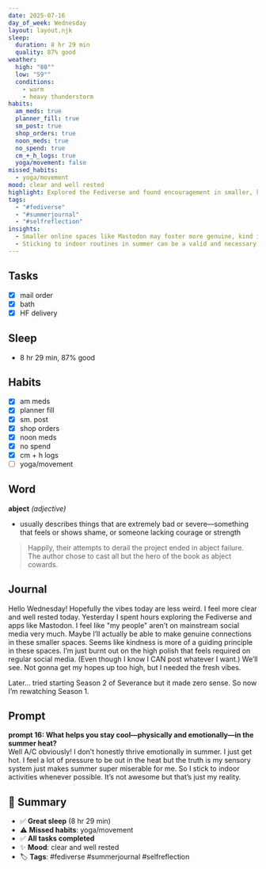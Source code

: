 ```yaml
---
date: 2025-07-16
day_of_week: Wednesday
layout: layout.njk
sleep:
  duration: 8 hr 29 min
  quality: 87% good
weather:
  high: "88°"
  low: "59°"
  conditions:
    - warm
    - heavy thunderstorm
habits:
  am_meds: true
  planner_fill: true
  sm_post: true
  shop_orders: true
  noon_meds: true
  no_spend: true
  cm_+_h_logs: true
  yoga/movement: false
missed_habits:
  - yoga/movement
mood: clear and well rested
highlight: Explored the Fediverse and found encouragement in smaller, kinder online spaces.
tags:
  - "#fediverse"
  - "#summerjournal"
  - "#selfreflection"
insights:
  - Smaller online spaces like Mastodon may foster more genuine, kind interactions than mainstream social media.
  - Sticking to indoor routines in summer can be a valid and necessary self-care strategy.
---
```


## Tasks
- [x] mail order  
- [x] bath  
- [x] HF delivery  

## Sleep
- 8 hr 29 min, 87% good

## Habits
- [x] am meds  
- [x] planner fill  
- [x] sm. post  
- [x] shop orders  
- [x] noon meds  
- [x] no spend  
- [x] cm + h logs  
- [ ] yoga/movement  

## Word
**abject** *(adjective)*  
- usually describes things that are extremely bad or severe—something that feels or shows shame, or someone lacking courage or strength  
> Happily, their attempts to derail the project ended in abject failure.  
> The author chose to cast all but the hero of the book as abject cowards.

## Journal
Hello Wednesday! Hopefully the vibes today are less weird. I feel more clear and well rested today. Yesterday I spent hours exploring the Fediverse and apps like Mastodon. I feel like "my people" aren’t on mainstream social media very much. Maybe I’ll actually be able to make genuine connections in these smaller spaces. Seems like kindness is more of a guiding principle in these spaces. I’m just burnt out on the high polish that feels required on regular social media. (Even though I know I CAN post whatever I want.) We’ll see. Not gonna get my hopes up too high, but I needed the fresh vibes.

Later… tried starting Season 2 of Severance but it made zero sense. So now I’m rewatching Season 1.

## Prompt
**prompt 16: What helps you stay cool—physically and emotionally—in the summer heat?**  
Well A/C obviously! I don’t honestly thrive emotionally in summer. I just get hot. I feel a lot of pressure to be out in the heat but the truth is my sensory system just makes summer super miserable for me. So I stick to indoor activities whenever possible. It’s not awesome but that’s just my reality.

## 📌 Summary
- ✅ **Great sleep** (8 hr 29 min)
- ⚠️ **Missed habits**: yoga/movement
- ✅ **All tasks completed**
- ✨ **Mood**: clear and well rested
- 🏷️ **Tags**: #fediverse #summerjournal #selfreflection
